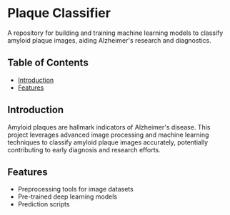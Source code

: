 # Plaque Classifier

A repository for building and training machine learning models to classify amyloid plaque images, aiding Alzheimer's research and diagnostics.

## Table of Contents
- [Introduction](#introduction)
- [Features](#features)

## Introduction
Amyloid plaques are hallmark indicators of Alzheimer's disease. This project leverages advanced image processing and machine learning techniques to classify amyloid plaque images accurately, potentially contributing to early diagnosis and research efforts.

## Features
- Preprocessing tools for image datasets
- Pre-trained deep learning models
- Prediction scripts

